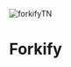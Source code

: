 ![forkifyTN](https://user-images.githubusercontent.com/77228474/122635397-58356980-d101-11eb-8961-2211e71c1596.png)

# Forkify
